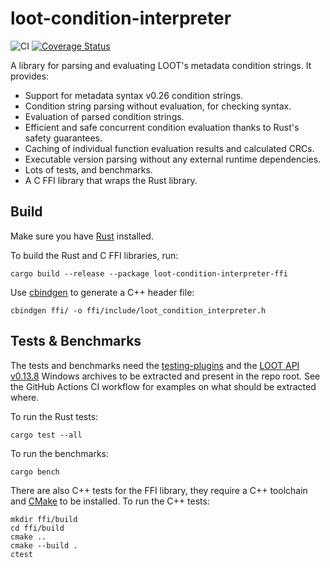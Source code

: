 loot-condition-interpreter
==========================

![CI](https://github.com/loot/loot-condition-interpreter/actions/workflows/ci.yml/badge.svg?branch=master&event=push)
[![Coverage Status](https://coveralls.io/repos/github/loot/loot-condition-interpreter/badge.svg?branch=master)](https://coveralls.io/github/loot/loot-condition-interpreter?branch=master)

A library for parsing and evaluating LOOT's metadata condition strings. It
provides:

- Support for metadata syntax v0.26 condition strings.
- Condition string parsing without evaluation, for checking syntax.
- Evaluation of parsed condition strings.
- Efficient and safe concurrent condition evaluation thanks to Rust's safety
  guarantees.
- Caching of individual function evaluation results and calculated CRCs.
- Executable version parsing without any external runtime dependencies.
- Lots of tests, and benchmarks.
- A C FFI library that wraps the Rust library.

## Build

Make sure you have [Rust](https://www.rust-lang.org/) installed.

To build the Rust and C FFI libraries, run:

```
cargo build --release --package loot-condition-interpreter-ffi
```

Use [cbindgen](https://github.com/eqrion/cbindgen) to generate a C++ header file:

```
cbindgen ffi/ -o ffi/include/loot_condition_interpreter.h
```

## Tests & Benchmarks

The tests and benchmarks need the [testing-plugins](https://github.com/Ortham/testing-plugins)
and the [LOOT API v0.13.8](https://github.com/loot/loot-api/releases/tag/0.13.8)
Windows archives to be extracted and present in the repo root. See the GitHub
Actions CI workflow for examples on what should be extracted where.

To run the Rust tests:

```
cargo test --all
```

To run the benchmarks:

```
cargo bench
```

There are also C++ tests for the FFI library, they require a C++ toolchain and
[CMake](https://cmake.org/) to be installed. To run the C++ tests:

```
mkdir ffi/build
cd ffi/build
cmake ..
cmake --build .
ctest
```
